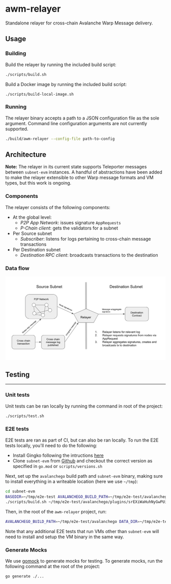 # awm-relayer

Standalone relayer for cross-chain Avalanche Warp Message delivery.

## Usage

### Building

Build the relayer by running the included build script:

```bash
./scripts/build.sh
```

Build a Docker image by running the included build script:
```
./scripts/build-local-image.sh
```

### Running

The relayer binary accepts a path to a JSON configuration file as the sole argument. Command line configuration arguments are not currently supported.

```bash
./build/awm-relayer --config-file path-to-config
```

## Architecture

**Note:** The relayer in its current state supports Teleporter messages between `subnet-evm` instances. A handful of abstractions have been added to make the relayer extensible to other Warp message formats and VM types, but this work is ongoing.

### Components

The relayer consists of the following components:

- At the global level:
    - *P2P App Network*: issues signature `AppRequests`
    - *P-Chain client*: gets the validators for a subnet
- Per Source subnet
    - *Subscriber*: listens for logs pertaining to cross-chain message transactions
- Per Destination subnet
    - *Destination RPC client*: broadcasts transactions to the destination

### Data flow

<div align="center">
  <img src="resources/relayer-diagram.png?raw=true">
</div>

## Testing

---

### Unit tests

Unit tests can be ran locally by running the command in root of the project:

```bash
./scripts/test.sh
```

### E2E tests

E2E tests are ran as part of CI, but can also be ran locally. To run the E2E tests locally, you'll need to do the following:
- Install Gingko following the intructions [here](https://onsi.github.io/ginkgo/#installing-ginkgo)
- Clone `subnet-evm` from [Github](https://github.com/ava-labs/subnet-evm) and checkout the correct version as specified in `go.mod` or `scripts/versions.sh`

Next, set up the `avalanchego` build path and `subnet-evm` binary, making sure to install everything in a writeable location (here we use `~/tmp`):

```bash
cd subnet-evm
BASEDIR=~/tmp/e2e-test AVALANCHEGO_BUILD_PATH=~/tmp/e2e-test/avalanchego ./scripts/install_avalanchego_release.sh
./scripts/build.sh ~/tmp/e2e-test/avalanchego/plugins/srEXiWaHuhNyGwPUi444Tu47ZEDwxTWrbQiuD7FmgSAQ6X7Dy
```

Then, in the root of the `awm-relayer` project, run:

```bash
AVALANCHEGO_BUILD_PATH=~/tmp/e2e-test/avalanchego DATA_DIR=~/tmp/e2e-test/data ./scripts/e2e_test.sh
```

Note that any additional E2E tests that run VMs other than `subnet-evm` will need to install and setup the VM binary in the same way.
### Generate Mocks

We use [gomock](https://pkg.go.dev/go.uber.org/mock/gomock) to generate mocks for testing. To generate mocks, run the following command at the root of the project:

```bash
go generate ./...
```
